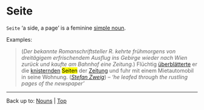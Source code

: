 # Seite

`Seite` ‘a side, a page’ is a feminine [simple noun](../../simpleNouns.md).

Examples:

> (*Der bekannte Romanschriftsteller R. kehrte frühmorgens von dreitägigem erfrischendem Ausflug ins Gebirge wieder nach Wien zurück und kaufte am Bahnhof eine Zeitung.*) Flüchtig [überblätterte](../../../verbs/ue/ueb/ueberblaettern.md) er die [knisternden](../../../adjectives/k/kn/knisternd.md) <mark>Seiten</mark> der [Zeitung](../../z/ze/Zeitung.md) und fuhr mit einem Mietautomobil in seine Wohnung. (*[Stefan Zweig](../../../texts/StefanZweig/BriefEinerUnbekannten.md)*) – *‘he leafed through the rustling pages of the newspaper’*

----

Back up to: [Nouns](../../index.md) | [Top](../../../index.md)
